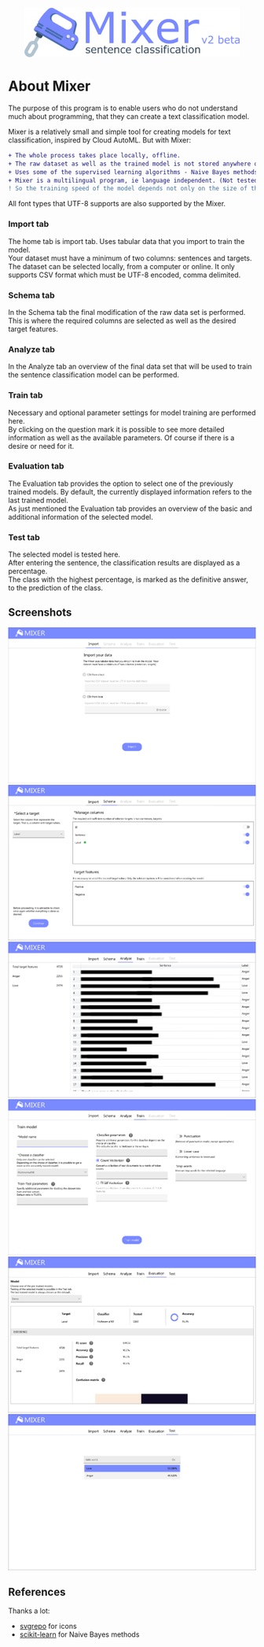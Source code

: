 <p align="center">
  <img height="100" src="https://raw.githubusercontent.com/user0706/Mixer-v2/master/Ignore/Logo_v2_beta.png">
</p>

# About Mixer

The purpose of this program is to enable users who do not understand much about programming, that they can create a text classification model.

Mixer is a relatively small and simple tool for creating models for text classification, inspired by Cloud AutoML. But with Mixer: 
```diff
+ The whole process takes place locally, offline.
+ The raw dataset as well as the trained model is not stored anywhere online.
+ Uses some of the supervised learning algorithms - Naive Bayes methods.
+ Mixer is a multilingual program, ie language independent. (Not tested)
! So the training speed of the model depends not only on the size of the input dataset, =but also on the performance of the user's computer.
```
All font types that UTF-8 supports are also supported by the Mixer.
### Import tab
The home tab is import tab. Uses tabular data that you import to train the model. 
<br>Your dataset must have a minimum of two columns: sentences and targets. 
<br>The dataset can be selected locally, from a computer or online. It only supports CSV format which must be UTF-8 encoded, comma delimited.
### Schema tab
In the Schema tab the final modification of the raw data set is performed. This is where the required columns are selected as well as the desired target features.
### Analyze tab
In the Analyze tab an overview of the final data set that will be used to train the sentence classification model can be performed. 
### Train tab
Necessary and optional parameter settings for model training are performed here. 
<br>By clicking on the question mark it is possible to see more detailed information as well as the available parameters. Of course if there is a desire or need for it.
### Evaluation tab
The Evaluation tab provides the option to select one of the previously trained models. By default, the currently displayed information refers to the last trained model.
<br>As just mentioned the Evaluation tab provides an overview of the basic and additional information of the selected model.
### Test tab
The selected model is tested here. 
<br>After entering the sentence, the classification results are displayed as a percentage. 
<br>The class with the highest percentage, is marked as the definitive answer, to the prediction of the class. 

## Screenshots
![](https://raw.githubusercontent.com/user0706/Mixer-v2/master/Ignore/Import.png)
![](https://raw.githubusercontent.com/user0706/Mixer-v2/master/Ignore/Schema.png)
![](https://raw.githubusercontent.com/user0706/Mixer-v2/master/Ignore/Analyze.png)
![](https://raw.githubusercontent.com/user0706/Mixer-v2/master/Ignore/Train.png)
![](https://raw.githubusercontent.com/user0706/Mixer-v2/master/Ignore/Evaluation.png)
![](https://raw.githubusercontent.com/user0706/Mixer-v2/master/Ignore/Test.png)

## References
Thanks a lot:
* [svgrepo](https://www.svgrepo.com) for icons
* [scikit-learn](https://scikit-learn.org/stable/) for Naive Bayes methods
